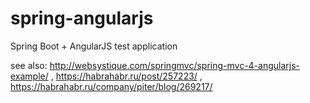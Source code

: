 # spring-angularjs
Spring Boot + AngularJS test application

see also: 
http://websystique.com/springmvc/spring-mvc-4-angularjs-example/ ,
https://habrahabr.ru/post/257223/ ,
https://habrahabr.ru/company/piter/blog/269217/